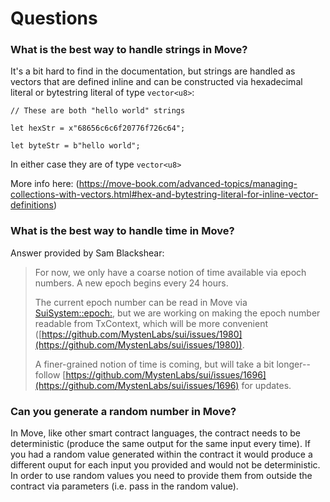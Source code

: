 # Questions

### What is the best way to handle strings in Move?

It's a bit hard to find in the documentation, but strings are handled as vectors that are defined inline and can be constructed via hexadecimal literal or bytestring literal of type `vector<u8>`:

```move
// These are both "hello world" strings

let hexStr = x"68656c6c6f20776f726c64";

let byteStr = b"hello world";
```

In either case they are of type `vector<u8>`

More info here:
(https://move-book.com/advanced-topics/managing-collections-with-vectors.html#hex-and-bytestring-literal-for-inline-vector-definitions)

### What is the best way to handle time in Move?

Answer provided by Sam Blackshear:

> For now, we only have a coarse notion of time available via epoch numbers. A new epoch begins every 24 hours.
>
> The current epoch number can be read in Move via [SuiSystem::epoch:](https://github.com/MystenLabs/sui/blob/main/sui_programmability/framework/sources/Governance/SuiSystem.move#L262), but we are working on making the epoch number readable from TxContext, which will be more convenient ([https://github.com/MystenLabs/sui/issues/1980](https://github.com/MystenLabs/sui/issues/1980)).
>
> A finer-grained notion of time is coming, but will take a bit longer--follow [https://github.com/MystenLabs/sui/issues/1696](https://github.com/MystenLabs/sui/issues/1696) for updates.

### Can you generate a random number in Move?

In Move, like other smart contract languages, the contract needs to be deterministic (produce the same output for the same input every time). If you had a random value generated within the contract it would produce a different ouput for each input you provided and would not be deterministic. In order to use random values you need to provide them from outside the contract via parameters (i.e. pass in the random value).
